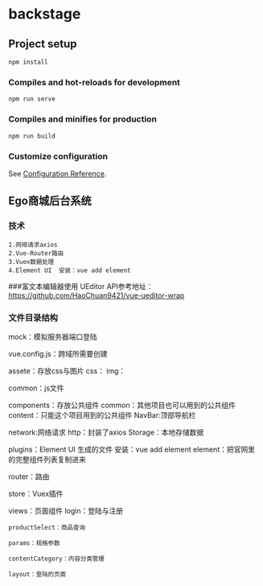 # backstage

## Project setup
```
npm install
```

### Compiles and hot-reloads for development
```
npm run serve
```

### Compiles and minifies for production
```
npm run build
```

### Customize configuration
See [Configuration Reference](https://cli.vuejs.org/config/).



## Ego商城后台系统

### 技术
    1.网络请求axios
    2.Vue-Router路由
    3.Vuex数据处理
    4.Element UI  安装：vue add element
    
###富文本编辑器使用  UEditor
API参考地址： https://github.com/HaoChuan9421/vue-ueditor-wrap
    
    
### 文件目录结构
mock：模拟服务器端口登陆

vue.config.js：跨域所需要创建

  assete：存放css与图片
    css：
    img：  
    
   common：js文件
   
  components：存放公共组件
        common：其他项目也可以用到的公共组件
        content：只能这个项目用到的公共组件
            NavBar:顶部导航栏
        
  network:网络请求
    http：封装了axios
    Storage：本地存储数据
        
  plugins：Element UI 生成的文件 安装：vue add element
    element：把官网里的完整组件列表复制进来
  
  router：路由
  
  store：Vuex插件
  
  views：页面组件
    login：登陆与注册
    
    productSelect：商品查询
    
    params：规格参数
    
    contentCategory：内容分类管理
    
    layout：登陆的页面
